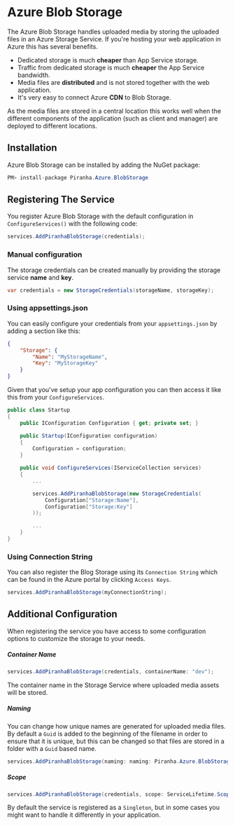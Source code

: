 # Azure Blob Storage

The Azure Blob Storage handles uploaded media by storing the uploaded files in an Azure Storage Service. If you're hosting your web application in Azure this has several benefits.

* Dedicated storage is much **cheaper** than App Service storage.
* Traffic from dedicated storage is much **cheaper** the App Service bandwidth.
* Media files are **distributed** and is not stored together with the web application.
* It's very easy to connect Azure **CDN** to Blob Storage.

As the media files are stored in a central location this works well when the different components of the application (such as client and manager) are deployed to different locations.

## Installation

Azure Blob Storage can be installed by adding the NuGet package:

~~~ csharp
PM> install-package Piranha.Azure.BlobStorage
~~~

## Registering The Service
You register Azure Blob Storage with the default configuration in `ConfigureServices()` with the following code:

~~~ csharp
services.AddPiranhaBlobStorage(credentials);
~~~

### Manual configuration

The storage credentials can be created manually by providing the storage service **name** and **key**.

~~~ csharp
var credentials = new StorageCredentials(storageName, storageKey);
~~~

### Using appsettings.json

You can easily configure your credentials from your `appsettings.json` by adding a section like this:

~~~ json
{
    "Storage": {
        "Name": "MyStorageName",
        "Key": "MyStorageKey"
    }
}
~~~

Given that you've setup your app configuration you can then access it like this from your `ConfigureServices`.

~~~ csharp
public class Startup
{
    public IConfiguration Configuration { get; private set; }

    public Startup(IConfiguration configuration)
    {
        Configuration = configuration;
    }

    public void ConfigureServices(IServiceCollection services)
    {
        ...

        services.AddPiranhaBlobStorage(new StorageCredentials(
            Configuration["Storage:Name"],
            Configuration["Storage:Key"]
        ));

        ...
    }
}
~~~

### Using Connection String

You can also register the Blog Storage using its `Connection String` which can be found in the Azure portal by clicking `Access Keys`.

~~~ csharp
services.AddPiranhaBlobStorage(myConnectionString);
~~~

## Additional Configuration

When registering the service you have access to some configuration options to customize the storage to your needs.

##### Container Name

~~~ csharp
services.AddPiranhaBlobStorage(credentials, containerName: "dev");
~~~

The container name in the Storage Service where uploaded media assets will be stored.

##### Naming

You can change how unique names are generated for uploaded media files. By default a `Guid` is added to the beginning of the filename in order to ensure that it is unique, but this can be changed so that files are stored in a folder with a `Guid` based name.

~~~ csharp
services.AddPiranhaBlobStorage(naming: naming: Piranha.Azure.BlobStorageNaming.UniqueFolderNames);
~~~

##### Scope

~~~ csharp
services.AddPiranhaBlobStorage(credentials, scope: ServiceLifetime.Scoped);
~~~

By default the service is registered as a `Singleton`, but in some cases you might want to handle it differently in your application.

